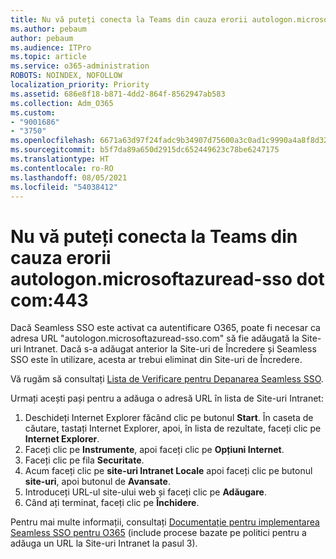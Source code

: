 ```yaml
---
title: Nu vă puteți conecta la Teams din cauza erorii autologon.microsoftazuread-sso.com:443
ms.author: pebaum
author: pebaum
ms.audience: ITPro
ms.topic: article
ms.service: o365-administration
ROBOTS: NOINDEX, NOFOLLOW
localization_priority: Priority
ms.assetid: 686e8f18-b871-4dd2-864f-8562947ab583
ms.collection: Adm_O365
ms.custom:
- "9001686"
- "3750"
ms.openlocfilehash: 6671a63d97f24fadc9b34907d75600a3c0ad1c9990a4a8f8d32034c11e8a952e
ms.sourcegitcommit: b5f7da89a650d2915dc652449623c78be6247175
ms.translationtype: HT
ms.contentlocale: ro-RO
ms.lasthandoff: 08/05/2021
ms.locfileid: "54038412"
---
```

# <a name="unable-to-log-into-teams-due-to-error-autologonmicrosoftazuread-sso-dot-com443"></a>Nu vă puteți conecta la Teams din cauza erorii autologon.microsoftazuread-sso dot com:443

Dacă Seamless SSO este activat ca autentificare O365, poate fi necesar ca adresa URL "autologon.microsoftazuread-sso.com" să fie adăugată la Site-uri Intranet.  Dacă s-a adăugat anterior la Site-uri de Încredere și Seamless SSO este în utilizare, acesta ar trebui eliminat din Site-uri de Încredere.

Vă rugăm să consultați [Lista de Verificare pentru Depanarea Seamless SSO](https://docs.microsoft.com/azure/active-directory/hybrid/tshoot-connect-sso#troubleshooting-checklist).

Urmați acești pași pentru a adăuga o adresă URL în lista de Site-uri Intranet:

1. Deschideți Internet Explorer făcând clic pe butonul **Start**. În caseta de căutare, tastați Internet Explorer, apoi, în lista de rezultate, faceți clic pe **Internet Explorer**.
2. Faceți clic pe **Instrumente**, apoi faceți clic pe **Opțiuni Internet**.
3. Faceți clic pe fila **Securitate**.
4. Acum faceți clic pe **site-uri Intranet Locale** apoi faceți clic pe butonul **site-uri**, apoi butonul de **Avansate**.
5. Introduceți URL-ul site-ului web și faceți clic pe **Adăugare**.
6. Când ați terminat, faceți clic pe **Închidere**.

Pentru mai multe informații, consultați [Documentație pentru implementarea Seamless SSO pentru O365](https://docs.microsoft.com/azure/active-directory/hybrid/how-to-connect-sso-quick-start) (include procese bazate pe politici pentru a adăuga un URL la Site-uri Intranet la pasul 3).
